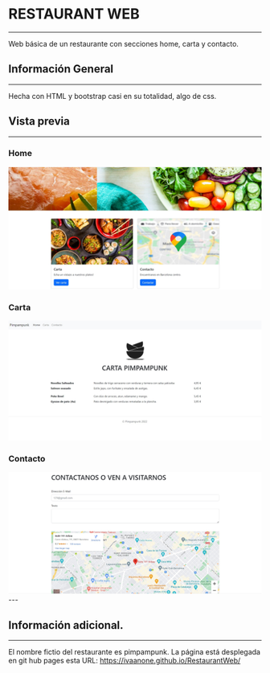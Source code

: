 # RESTAURANT WEB
---
Web básica de un restaurante con secciones home, carta y contacto.



## Información General

---
Hecha con HTML y bootstrap casi en su totalidad, algo de css.

## Vista previa

---

### Home

<img src="/img/home.jpg" alt="muestra"/>

### Carta

<img src="/img/carta.jpg" alt="carta"/>

### Contacto

<img src="/img/contacto.jpg" alt="consola" alt="contacto"/>
---

## Información adicional.

---

El nombre fictio del restaurante es pimpampunk.
La página está desplegada en git hub pages esta URL:
https://ivaanone.github.io/RestaurantWeb/
